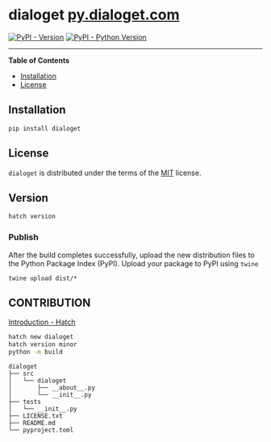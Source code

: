 # dialoget [py.dialoget.com](https://py.dialoget.com/)


[![PyPI - Version](https://img.shields.io/pypi/v/dialoget.svg)](https://pypi.org/project/dialoget)
[![PyPI - Python Version](https://img.shields.io/pypi/pyversions/dialoget.svg)](https://pypi.org/project/dialoget)

-----

**Table of Contents**

- [Installation](#installation)
- [License](#license)

## Installation

```console
pip install dialoget
```

## License

`dialoget` is distributed under the terms of the [MIT](https://spdx.org/licenses/MIT.html) license.

## Version

```bash
hatch version
```


### Publish
After the build completes successfully, upload the new distribution files to the Python Package Index (PyPI).
Upload your package to PyPI using `twine`
   ```shell
   twine upload dist/*
   ```

## CONTRIBUTION

[Introduction - Hatch](https://hatch.pypa.io/latest/intro/)

```bash
hatch new dialoget
hatch version minor
python -m build
```


```
dialoget
├── src
│   └── dialoget
│       ├── __about__.py
│       └── __init__.py
├── tests
│   └── __init__.py
├── LICENSE.txt
├── README.md
└── pyproject.toml
```